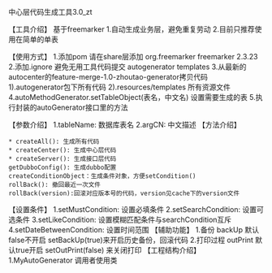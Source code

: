 中心层代码生成工具3.0_zt

【工具介绍】
    基于freemarker
    1.自动生成业务层，避免重复劳动
    2.目前只推荐使用在简单的单表

【使用方式】
    1.添加pom
        请在share层添加
        <dependency>
                    <groupId>org.freemarker</groupId>
                    <artifactId>freemarker</artifactId>
                    <version>2.3.23</version>
        </dependency>
    2.添加.ignore
        避免无用工具代码提交
        autogenerator
        templates
    3.从最新的autocenter的feature-merge-1.0-zhoutao-generator拷贝代码
        1).autogenerator包下所有代码
        2).resources/templates 所有资源文件
    4.autoMethodGenerator.setTableObject(表名，中文名) 设置需要生成的表
    5.执行封装的autoGenerator接口里的方法

【参数介绍】
    1.tableName: 数据库表名
    2.argCN: 中文描述
【方法介绍】

    * createAll(): 生成所有代码
    * createCenter(): 生成中心层代码
    * createServer(): 生成接口层代码
    getDubboConfig(): 生成dubbo配置
    createConditionObject：生成条件对象，方便setCondition()
    rollBack(): 撤回最近一次文件
    rollBack(version):回滚对应版本号的代码，version见cache下的version文件

【设置条件】
    1.setMustCondition: 设置必填条件
    2.setSearchCondition: 设置可选条件
    3.setLikeCondition: 设置模糊匹配条件与searchCondition互斥
    4.setDateBetweenCondition: 设置时间范围
【辅助功能】
    1.备份 backUp 默认false不开启 setBackUp(true)来开启历史备份，回滚代码
    2.打印过程 outPrint 默认true开启 setOutPrint(false) 来关闭打印
【工程结构介绍】
    1.MyAutoGenerator 调用者使用类
